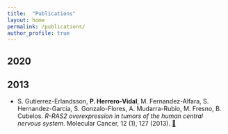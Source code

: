 ```yaml
---
title:  "Publications"
layout: home
permalink: /publications/
author_profile: true
---
```


## 2020



## 2013
- S. Gutierrez-Erlandsson, **P. Herrero-Vidal**, M. Fernandez-Alfara, S. Hernandez-Garcia, S. Gonzalo-Flores, A. Mudarra-Rubio, M. Fresno, B. Cubelos. *R-RAS2 overexpression in tumors of the human central nervous system*. Molecular Cancer, 12 (1), 127 (2013). [:link:](https://link.springer.com/article/10.1186/1476-4598-12-127)

